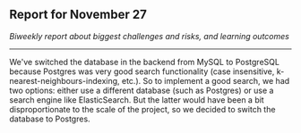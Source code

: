 
## Report for November 27

_Biweekly report about biggest challenges and risks, and learning outcomes_

---

We've switched the database in the backend from MySQL to PostgreSQL because Postgres was very good search functionality (case insensitive, k-nearest-neighbours-indexing, etc.). So to implement a good search, we had two options: either use a different database (such as Postgres) or use a search engine like ElasticSearch. But the latter would have been a bit disproportionate to the scale of the project, so we decided to switch the database to Postgres.






